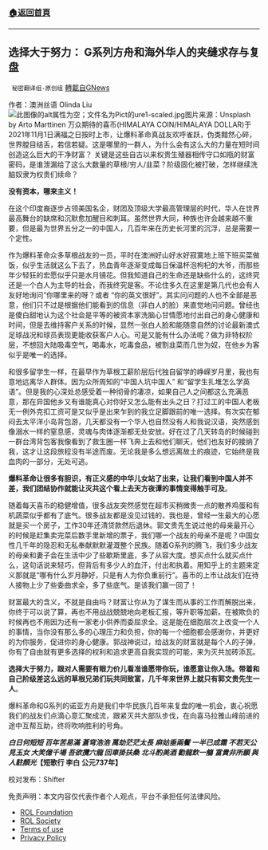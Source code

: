 ###  [:house:返回首頁](https://github.com/ourhimalayas/txt)
---


## 选择大于努力： G系列方舟和海外华人的夹缝求存与复盘
` 秘密翻译组-原创组` [轉載自GNews](https://gnews.org/zh-hans/1660104/)

作者：澳洲丝语 Olinda Liu
![此图像的alt属性为空；文件名为Pict的ure1-scaled.jpg](https://assets.gnews.org/wp-content/uploads/2021/11/Pict%E7%9A%84ure1-scaled.jpg)图片来源：Unsplash by Arto Marttinen
万众期待的喜币(HIMALAYA COIN/HIMALAYA DOLLAR)于2021年11月1日满福之日按时上市，让爆料革命真战友欢呼雀跃，伪类黯然心碎，世界膛目结舌，若信若疑。这是哪里的一群人，为什么会有这么大的力量在短时间创造这么巨大的干净财富？ 关键是这些自古以来权贵生殖器相传守口如瓶的财富密码，是谁泄漏给了这么大数量的草根/穷人/韭菜？阶级固化被打破，怎样继续洗脑奴隶为权贵们续命？

**没有资本，哪来主义！**

在这个印度裔逐步占领美国名企，财团及顶级大学最高管理层的时代，华人在世界最高舞台的缺席和沉默愈加醒目和刺耳。虽然世界大同，种族也许会越来越不重要，但是最为世界五分之一的中国人，几百年来在历史长河里的沉浮，总是需要一个定性。

作为爆料革命众多草根战友的一员，平时在澳洲好山好水好寂寞地上班下班买菜做饭，似乎生活就这么下去了，热血青年逐渐变成每日保温杯泡枸杞的大爷，而那些年少轻狂的宏愿似乎只是水月镜花。但我知道自己的生命还是缺些什么的，这终究还是一个白人为主导的社会，而我终究是客。不论住多久在这里是第几代也会有人友好地询问”你哪里来的呀？或者 “你的英文很好”。其实问问题的人也不全部是恶意，他们只不过是根据他们能看到的信息（非白人的脸）来直觉地问问题。曾经也是傻白甜地认为这个社会是平等的被资本家洗脑心甘情愿地付出自己的身心健康和时间，但是去维持客户关系的时候，显然一张白人脸和能随意自然的讨论最新澳式足球战况和球员表现更能收获客户人心。可是又能有什么办法呢？做为非特权阶层，不想回大陆吸毒空气，喝毒水，吃毒食品，被割韭菜而几世为奴，在他乡为客似乎是唯一的选择。

和很多留学生一样，在最早作为草根工薪阶层后代独自留学的峥嵘岁月里，我也有意地远离华人群体。因为众所周知的“中国人坑中国人” 和“留学生扎堆怎么学英语”。但是我的心深处总感受着一种彻骨的凄凉，如果自己人之间都这么充满恶意，那在异国他乡又有谁能真心对你好又怎么能有出头之日？打过工的中国人老板无一例外克扣工资可是又似乎是出来乍到的我立足脚跟前的唯一选择。有次实在郁闷去太平洋小岛背包游，几天都没有一个华人也自然没有人和我说汉语，突然感到像溺水一样的窒息感，灵魂与肉体逐渐都无处安放。好在过了几天转岛的时候碰到一群台湾背包客我像看到了救生圈一样飞奔上去和他们聊天，他们也友好的接纳了我，这才让这段旅程没有半途而废。无论我是多么想远离故土的痕迹，它始终是我血肉的一部分，无处可逃。

**爆料革命让很多有胆识，有正义感的中华儿女站了出来，让我们看到中国人并不差，我们团结协作就能让灭共这个看上去天方夜谭的事情变得触手可及**。

随着每天喜币的稳健增值，很多战友突然感觉在超市买稍微贵一点的散养鸡蛋和有机蔬菜似乎都有了底气。很多战友都是没见过钱的，我也是，曾经一生最大的心愿就是买一个房子，工作30年还清贷款然后退休。郭文贵先生说过他的母亲最开心的时候是赶集卖完菜后数手里新增的票子，我们哪一个战友的母亲不是呢？中国女性几千年的隐忍和无私奉献默默灌溉整个民族。随着G系列的腾飞，我们多少战友的母亲和妻子会在生活中少了些歇斯里底，多了从容大度。想买点什么就买点什么，这句话说来轻巧，但背后有多少人的血汗，付出和执着。用知乎上的主题来定义那就是“哪有什么岁月静好，只是有人为你负重前行”。喜币的上市让战友们在待人接物上少了些委曲求全，多了些底气。是该我们赢一回了！

财富最大的含义，不就是自由吗？财富让你从为了谋生而从事的工作而解脱出来，你终于可以说了算，再也不用战战兢兢地向老板汇报，等升职等加薪。在被欺负的时候再也不用因为还有一家老小供养而委屈求全。这是能在细胞层次上改变一个人的事情，当你没有那么多的心理压力和负担，你的每一个细胞都会感谢你，并更好的为你服务，促进你的身心健康。郭战神说过，给战友的财富就是每个人的子弹，你有了自由就有更多选择的权利和追求更高自我实现的可能，来为灭共加砖添瓦。

**选择大于努力，跟对人需要有眼力价儿看准谁愿带你玩，谁愿意让你入场。带着和自己阶级差这么远的草根兄弟们玩共同致富，几千年来世界上就只有郭文贵先生一人**。

爆料革命和G系列的诺亚方舟是我们中华民族几百年来复盘的唯一机会，衷心祝愿我们的战友们点滴心意汇聚成流，跟紧灭共大部队步伐，在向喜马拉雅山峰前进的途中互帮互助，终将吹响胜利的号角。

***白日何短短 百年苦易滿***
***蒼穹浩浩 萬劫茫茫太長***
***麻姑垂兩鬢 一半已成霜***
***不若天公見玉女 大笑億千場***
***吾欲攬六龍 回車掛扶桑***
***北斗酌美酒 勸龍飲一觴***
***富貴非所願 與人駐顏光*【短歌行 李白 公元737年】**

校对发布：Shifter

 

免责声明：本文内容仅代表作者个人观点，平台不承担任何法律风险。

- [ROL Foundation](https://rolfoundation.org/)
- [ROL Society](https://rolsociety.org/)
- [Terms of use](https://gnews.org/terms-of-use-3/)
- [Privacy Policy](https://gnews.org/privacy-policy/)
